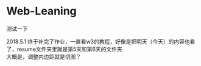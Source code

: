 # Web-Leaning
测试一下

2018.5.1 终于补完了作业，一直看w3的教程，好像是把明天（今天）的内容也看了，resume文件夹里就是第5天和第6天的文件夹<br/>
大概是，调整内边距就是切图？
